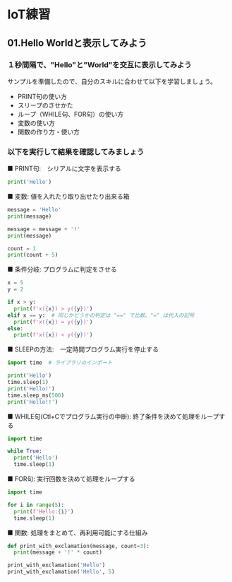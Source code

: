 # IoT練習

## 01.Hello Worldと表示してみよう

### １秒間隔で、"Hello"と"World"を交互に表示してみよう

サンプルを準備したので、自分のスキルに合わせて以下を学習しましょう。

- PRINT句の使い方
- スリープのさせかた
- ループ（WHILE句、FOR句）の使い方
- 変数の使い方
- 関数の作り方・使い方

### 以下を実行して結果を確認してみましょう

■ PRINT句:　シリアルに文字を表示する

```python
print('Hello')
```

■ 変数: 値を入れたり取り出せたり出来る箱

```python
message = 'Hello'
print(message)

message = message + '!'
print(message)

count = 1
print(count + 5)
```

■ 条件分岐: プログラムに判定をさせる

```python
x = 5
y = 2

if x > y:
  print(f'x({x}) > y({y})')
elif x == y:  # 同じかどうかの判定は "==" で比較、"=" は代入の記号
  print(f'x({x}) = y({y})')
else:
  print(f'x({x}) < y({y})')
```

■ SLEEPの方法:　一定時間プログラム実行を停止する  

```python
import time  # ライブラリのインポート

print('Hello')
time.sleep(1)
print('Hello!')
time.sleep_ms(500)
print('Hello!!')
```

■ WHILE句(Ctl+Cでプログラム実行の中断): 終了条件を決めて処理をループする

```python
import time

while True:
  print('Hello')
  time.sleep(1)
```

■ FOR句: 実行回数を決めて処理をループする

```python
import time

for i in range(5):
  print(f'Hello:{i}')
  time.sleep(1)
```

■ 関数: 処理をまとめて、再利用可能にする仕組み

```python
def print_with_exclamation(message, count=3):
  print(message + '!' * count)

print_with_exclamation('Hello')
print_with_exclamation('Hello', 5)
```
